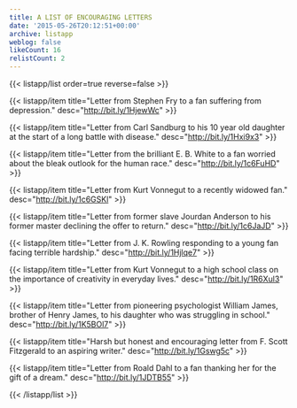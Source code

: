 ```yaml
---
title: A LIST OF ENCOURAGING LETTERS
date: '2015-05-26T20:12:51+00:00'
archive: listapp
weblog: false
likeCount: 16
relistCount: 2
---
```



{{< listapp/list order=true reverse=false >}}

   {{< listapp/item title="Letter from Stephen Fry to a fan suffering from depression."
      desc="http://bit.ly/1HjewWc" >}}

   {{< listapp/item title="Letter from Carl Sandburg to his 10 year old daughter at the start of a long battle with disease."
      desc="http://bit.ly/1Hxi9x3" >}}

   {{< listapp/item title="Letter from the brilliant E. B. White to a fan worried about the bleak outlook for the human race."
      desc="http://bit.ly/1c6FuHD" >}}

   {{< listapp/item title="Letter from Kurt Vonnegut to a recently widowed fan."
      desc="http://bit.ly/1c6GSKl" >}}

   {{< listapp/item title="Letter from former slave Jourdan Anderson to his former master declining the offer to return."
      desc="http://bit.ly/1c6JaJD" >}}

   {{< listapp/item title="Letter from J. K. Rowling responding to a young fan facing terrible hardship."
      desc="http://bit.ly/1Hjlqe7" >}}

   {{< listapp/item title="Letter from Kurt Vonnegut to a high school class on the importance of creativity in everyday lives."
      desc="http://bit.ly/1R6Xul3" >}}

   {{< listapp/item title="Letter from pioneering psychologist William James, brother of Henry James, to his daughter who was struggling in school."
      desc="http://bit.ly/1K5BOl7" >}}

   {{< listapp/item title="Harsh but honest and encouraging letter from F. Scott Fitzgerald to an aspiring writer."
      desc="http://bit.ly/1Gswg5c" >}}

   {{< listapp/item title="Letter from Roald Dahl to a fan thanking her for the gift of a dream."
      desc="http://bit.ly/1JDTB55" >}}

{{< /listapp/list >}}
